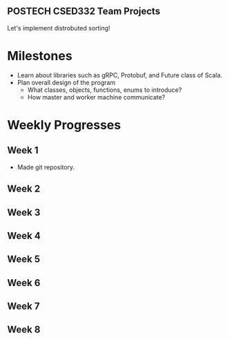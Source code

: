 POSTECH CSED332 Team Projects
---
Let's implement distrobuted sorting!

# Milestones
* Learn about libraries such as gRPC, Protobuf, and Future class of Scala.
* Plan overall design of the program
  - What classes, objects, functions, enums to introduce?
  - How master and worker machine communicate?

# Weekly Progresses
## Week 1
* Made git repository.
## Week 2
## Week 3
## Week 4
## Week 5
## Week 6
## Week 7
## Week 8